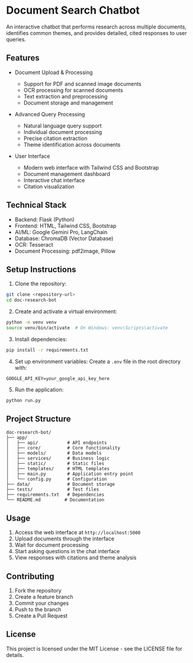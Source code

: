 # Document Search Chatbot

An interactive chatbot that performs research across multiple documents, identifies common themes, and provides detailed, cited responses to user queries.

## Features

- Document Upload & Processing
  - Support for PDF and scanned image documents
  - OCR processing for scanned documents
  - Text extraction and preprocessing
  - Document storage and management

- Advanced Query Processing
  - Natural language query support
  - Individual document processing
  - Precise citation extraction
  - Theme identification across documents

- User Interface
  - Modern web interface with Tailwind CSS and Bootstrap
  - Document management dashboard
  - Interactive chat interface
  - Citation visualization

## Technical Stack

- Backend: Flask (Python)
- Frontend: HTML, Tailwind CSS, Bootstrap
- AI/ML: Google Gemini Pro, LangChain
- Database: ChromaDB (Vector Database)
- OCR: Tesseract
- Document Processing: pdf2image, Pillow

## Setup Instructions

1. Clone the repository:
```bash
git clone <repository-url>
cd doc-research-bot
```

2. Create and activate a virtual environment:
```bash
python -m venv venv
source venv/bin/activate  # On Windows: venv\Scripts\activate
```

3. Install dependencies:
```bash
pip install -r requirements.txt
```

4. Set up environment variables:
Create a `.env` file in the root directory with:
```
GOOGLE_API_KEY=your_google_api_key_here
```

5. Run the application:
```bash
python run.py
```

## Project Structure

```
doc-research-bot/
├── app/
│   ├── api/           # API endpoints
│   ├── core/          # Core functionality
│   ├── models/        # Data models
│   ├── services/      # Business logic
│   ├── static/        # Static files
│   ├── templates/     # HTML templates
│   ├── main.py        # Application entry point
│   └── config.py      # Configuration
├── data/              # Document storage
├── tests/             # Test files
├── requirements.txt   # Dependencies
└── README.md         # Documentation
```

## Usage

1. Access the web interface at `http://localhost:5000`
2. Upload documents through the interface
3. Wait for document processing
4. Start asking questions in the chat interface
5. View responses with citations and theme analysis

## Contributing

1. Fork the repository
2. Create a feature branch
3. Commit your changes
4. Push to the branch
5. Create a Pull Request

## License

This project is licensed under the MIT License - see the LICENSE file for details.
